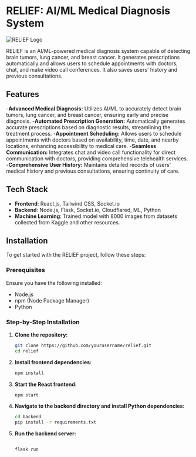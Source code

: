 # RELIEF: AI/ML Medical Diagnosis System

![RELIEF Logo](path-to-your-logo.png)

RELIEF is an AI/ML-powered medical diagnosis system capable of detecting brain tumors, lung cancer, and breast cancer. It generates prescriptions automatically and allows users to schedule appointments with doctors, chat, and make video call conferences. It also saves users' history and previous consultations.

## Features

-**Advanced Medical Diagnosis:** Utilizes AI/ML to accurately detect brain tumors, lung cancer, and breast cancer, ensuring early and precise diagnosis.
-**Automated Prescription Generation:** Automatically generates accurate prescriptions based on diagnostic results, streamlining the treatment process.
-**Appointment Scheduling:** Allows users to schedule appointments with doctors based on availability, time, date, and nearby locations, enhancing accessibility to medical care.
-**Seamless Communication:** Integrates chat and video call functionality for direct communication with doctors, providing comprehensive telehealth services.
-**Comprehensive User History:** Maintains detailed records of users' medical history and previous consultations, ensuring continuity of care.

## Tech Stack

- **Frontend**: React.js, Tailwind CSS, Socket.io
- **Backend**: Node.js, Flask, Socket.io, Cloudflared, ML, Python
- **Machine Learning**: Trained model with 8000 images from datasets collected from Kaggle and other resources.

## Installation

To get started with the RELIEF project, follow these steps:

### Prerequisites

Ensure you have the following installed:

- Node.js
- npm (Node Package Manager)
- Python

### Step-by-Step Installation

1. **Clone the repository:**

   ```bash
   git clone https://github.com/yourusername/relief.git
   cd relief
2. **Install frontend dependencies:**

   ```bash
   npm install
3.  **Start the React frontend:**

      ```bash
      npm start
4.  **Navigate to the backend directory and install Python dependencies:**

      ```bash
      cd backend
      pip install -r requirements.txt
5.  **Run the backend server:**

      ```bash
      
      flask run

